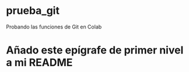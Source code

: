 # prueba_git
Probando las funciones de Git en Colab
# Añado este epígrafe de primer nivel a mi README
